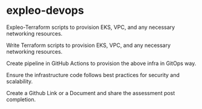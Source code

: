 # expleo-devops
Expleo-Terraform scripts to provision EKS, VPC, and any necessary networking resources.

Write Terraform scripts to provision EKS, VPC, and any necessary networking resources.

Create pipeline in GitHub Actions to provision the above infra in GitOps way.

Ensure the infrastructure code follows best practices for security and scalability.

Create a Github Link or a Document and share the assessment post completion.
